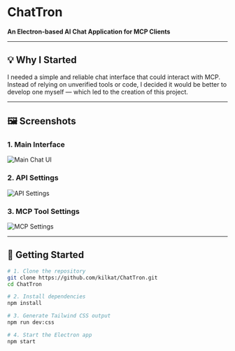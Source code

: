 # ChatTron

**An Electron-based AI Chat Application for MCP Clients**

---

## 💡 Why I Started

I needed a simple and reliable chat interface that could interact with MCP. Instead of relying on unverified tools or code, I decided it would be better to develop one myself — which led to the creation of this project.

---

## 🖼️ Screenshots

### 1. Main Interface  
![Main Chat UI](https://github.com/user-attachments/assets/5cd3a8ab-6c37-4a68-b700-dcc65e0e5112)

### 2. API Settings  
![API Settings](https://github.com/user-attachments/assets/39e3f321-cedd-48df-af80-32863a8a2629)

### 3. MCP Tool Settings  
![MCP Settings](https://github.com/user-attachments/assets/706f7da9-13ce-48b9-bdb0-5885402e8620)

---

## 🚀 Getting Started

```bash
# 1. Clone the repository
git clone https://github.com/kilkat/ChatTron.git
cd ChatTron

# 2. Install dependencies
npm install

# 3. Generate Tailwind CSS output
npm run dev:css

# 4. Start the Electron app
npm start
